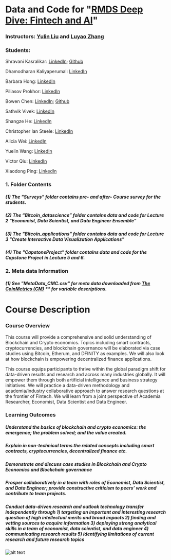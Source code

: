 # **Data and Code for "[RMDS Deep Dive: Fintech and AI](https://www.eventbrite.com/e/rmds-deep-dive-financial-technology-cryptocurrency-ai-tickets-109884403208)"**

### **Instructors: [Yulin Liu](https://www.linkedin.com/in/yulineth/) and [Luyao Zhang](https://www.linkedin.com/in/sunshineluyao/)**
### Students:

Shravani Kasralikar: [LinkedIn](https://www.linkedin.com/in/skasrali/); [Github](https://github.com/skasralikar)

Dhamodharan Kaliyaperumal: [LinkedIn](https://www.linkedin.com/in/dhamo-datascientist)

Barbara Hong: [LinkedIn](https://www.linkedin.com/in/barbarahong77/)

Piliasov Prokhor: [LinkedIn](https://www.linkedin.co/in/pilasv)

Bowen Chen: [LinkedIn](https://www.linkedin.com/in/chen-bowen/); [Github](https://github.com/chen-bowen)

Sathvik Vivek: [LinkedIn](https://www.linkedin.com/in/sathvikvivek/)

Shangze He: [LinkedIn](https://www.linkedin.com/in/mandy-shangze-he-mba-b396bb134/)

Christopher Ian Steele: [LinkedIn](https://www.linkedin.com/in/christopher-ian-steele/)

Alicia Wei: [LinkedIn](https://www.linkedin.com/in/aliciawei/)

Yuelin Wang: [LinkedIn](https://www.linkedin.com/in/yuelin-wang)

Victor Qiu: [LinkedIn](https://www.linkedin.com/in/victorqwk)

Xiaodong Ping: [LinkedIn](https://www.linkedin.com/in/mordredpxd)



### 1. Folder Contents
##### (1) The "Surveys" folder contains pre- and after- Course survey for the students. 
##### (2) The “Bitcoin_datascience” folder contains data and code for Lecture 2 "Economist, Data Scientist, and Data Engineer Ensemble"
##### (3) The "Bitcoin_applications" folder contains data and code for Lecture 3 "Create Interactive Data Visualization Applications"
##### (4) The "CapstoneProject" folder contains data and code for the Capstone Project in Lecture 5 and 6. 

### 2.  Meta data Information 

##### (1) See "MetaData_CMC.csv" for meta data downloaded from [The CoinMetrics (CM)](https://coinmetrics.io/data-downloads-2/) ** for variable descriptions. 

# Course Description
### Course Overview
This course will provide a comprehensive and solid understanding of Blockchain and Crypto economics. Topics including smart contracts, cryptocurrencies, and blockchain governance will be elaborated via case studies using Bitcoin, Etherum, and DFINITY as examples. We will also look at how blockchain is empowering decentralized finance applications.

This course equips participants to thrive within the global paradigm shift for data-driven results and research and across many industries globally. It will empower them through both artificial intelligence and business strategy initiatives. We will practice a data-driven methodology and academia/industry collaborative approach to answer research questions at the frontier of Fintech. We will learn from a joint perspective of Academia Researcher, Economist, Data Scientist and Data Engineer.

### Learning Outcomes
##### Understand the basics of blockchain and crypto economics: the emergence; the problem solved; and the value created.
##### Explain in non-technical terms the related concepts including smart contracts, cryptocurrencies, decentralized finance etc.
##### Demonstrate and discuss case studies in Blockchain and Crypto Economics and Blockchain governance
##### Prosper collaboratively in a team with roles of Economist, Data Scientist, and Data Engineer; provide constructive criticism to peers’ work and contribute to team projects.
##### Conduct data-driven research and outlook technology transfer independently through 1) targeting an important and interesting research question of high intellectual merits and broad impacts 2) finding and vetting sources to acquire information 3) deploying strong analytical skills in a team of economist, data scientist, and data engineer 4) communicating research results 5) identifying limitations of current research and future research topics

![alt text](https://github.com/sunshineluyao/Fintech-and-AI-RMDS/blob/master/RMDS_DeepDive.jpg)

